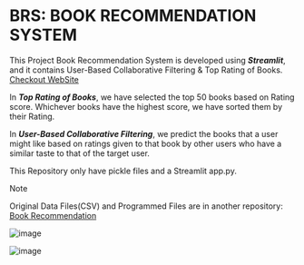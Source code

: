 # BRS: BOOK RECOMMENDATION SYSTEM

This Project Book Recommendation System is developed using **_Streamlit_**, and it contains User-Based Collaborative Filtering & Top Rating of Books. [Checkout WebSite](https://brsbookrecommendation.streamlit.app/)

In **_Top Rating of Books_**, we have selected the top 50 books based on Rating score. Whichever books have the highest score, we have sorted them by their Rating.

In **_User-Based Collaborative Filtering_**, we predict the books that a user might like based on ratings given to that book by other users who have a similar 
taste to that of the target user.


This Repository only have pickle files and a Streamlit app.py. 

>[!NOTE]
Original Data Files(CSV) and Programmed Files are in another repository: [Book Recommendation](https://github.com/hetshah13/Book_Recommendation)

![image](https://github.com/user-attachments/assets/5a31ee13-5595-445f-b8c1-318400bcfe78)

![image](https://github.com/user-attachments/assets/cd1a2609-12d0-4c9a-86ef-c9834eeab032)



